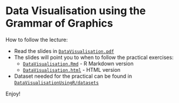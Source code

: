 # Data Visualisation using the Grammar of Graphics 

How to follow the lecture:

- Read the slides in [`DataVisualisation.pdf`](./DataVisualisation.pdf)
- The slides will point you to when to follow the practical exercises:
	- [`DataVisualisation.Rmd`](./DataVisualisationUsingR/DataVisualisation.Rmd) - R Markdown version
	- [`DataVisualisation.html`](./DataVisualisationUsingR.html) - HTML version
- Dataset needed for the practical can be found in [`DataVisualisationUsingR/datasets`](./DataVisualisationUsingR/datasets)

Enjoy!
